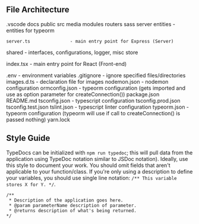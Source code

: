 ## File Architecture
.vscode
docs
public
src
  media
  modules
  routers
  sass
  server
    entities                - entities for typeorm
    
    server.ts               - main entry point for Express (Server)
  shared                    - interfaces, configurations, logger, misc
  store

  index.tsx                 - main entry point for React (Front-end)

.env                        - environment variables
.gitignore                  - ignore specified files/directories
images.d.ts                 - declaration file for images
nodemon.json                - nodemon configuration 
ormconfig.json              - typeorm configuration (gets imported and use as option parameter for createConnection())
package.json                
README.md
tsconfig.json               - typescript configuration
tsconfig.prod.json
tsconfig.test.json
tslint.json                 - typescript linter configuration
typeorm.json                - typeorm configuration (typeorm will use if call to createConnection() is passed nothing)
yarn.lock







## Style Guide

TypeDocs can be initialized with `npm run typedoc`; this will pull data from the application using TypeDoc notation similar to JSDoc notation). Ideally, use this style to document your work. You should omit fields that aren't applicable to your function/class. If you're only using a description to define your variables, you should use single line notation: `/** This variable stores X for Y. */`.

``` TS
/**
 * Description of the application goes here.
 * @param parameterName description of parameter.
 * @returns description of what's being returned.
*/
```